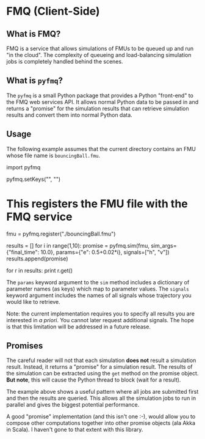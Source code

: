 FMQ (Client-Side)
=================

What is FMQ?
------------

FMQ is a service that allows simulations of FMUs to be queued up and
run "in the cloud".  The complexity of queueing and load-balancing
simulation jobs is completely handled behind the scenes.

What is `pyfmq`?
----------------

The `pyfmq` is a small Python package that provides a Python
"front-end" to the FMQ web services API.  It allows normal Python data
to be passed in and returns a "promise" for the simulation results
that can retrieve simulation results and convert them into normal
Python data.

Usage
-----

The following example assumes that the current directory contains an
FMU whose file name is `bouncingBall.fmu`.

  import pyfmq

  pyfmq.setKeys("<your public key>", "<your private key>")  

  # This registers the FMU file with the FMQ service
  fmu = pyfmq.register("./bouncingBall.fmu")
  
  results = []
  for i in range(1,10):
    promise = pyfmq.sim(fmu, sim_args={"final_time": 10.0},
                        params={"e": 0.5+0.02*i},
                        signals=["h", "v"])
    results.append(promise)
  
  for r in results:
    print r.get()

The `params` keyword argument to the `sim` method includes a
dictionary of parameter names (as keys) which map to parameter values.
The `signals` keyword argument includes the names of all signals whose
trajectory you would like to retrieve.

Note: the current implementation requires you to specify all results
you are interested in *a priori*.  You cannot later request additional
signals.  The hope is that this limitation will be addressed in a
future release.

Promises
--------

The careful reader will not that each simulation **does not** result a
simulation result.  Instead, it returns a "promise" for a simulation
result.  The results of the simulation can be extracted using the
`get` method on the promise object.  **But note**, this will cause the
Python thread to block (wait for a result).

The example above shows a useful pattern where all jobs are submitted
first and then the results are queried.  This allows all the
simulation jobs to run in parallel and gives the biggest potential
performance.

A good "promise" implementation (and this isn't one :-), would allow
you to compose other computations together into other promise objects
(ala Akka in Scala).  I haven't gone to that extent with this library.
